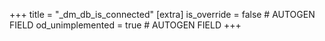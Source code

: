 +++
title = "_dm_db_is_connected"
[extra]
is_override = false # AUTOGEN FIELD
od_unimplemented = true # AUTOGEN FIELD
+++